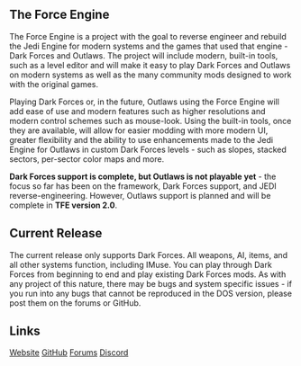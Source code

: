 ## The Force Engine
The Force Engine is a project with the goal to reverse engineer and rebuild the Jedi Engine for modern systems and the games that used that engine - Dark Forces and Outlaws. The project will include modern, built-in tools, such as a level editor and will make it easy to play Dark Forces and Outlaws on modern systems as well as the many community mods designed to work with the original games.

Playing Dark Forces or, in the future, Outlaws using the Force Engine will add ease of use and modern features such as higher resolutions and modern control schemes such as mouse-look. Using the built-in tools, once they are available, will allow for easier modding with more modern UI, greater flexibility and the ability to use enhancements made to the Jedi Engine for Outlaws in custom Dark Forces levels - such as slopes, stacked sectors, per-sector color maps and more.

**Dark Forces support is complete, but Outlaws is not playable yet** - the focus so far has been on the framework, Dark Forces support, and JEDI reverse-engineering. However, Outlaws support is planned and will be complete in **TFE version 2.0**.

## Current Release
The current release only supports Dark Forces. All weapons, AI, items, and all other systems function, including IMuse. You can play through Dark Forces from beginning to end and play existing Dark Forces mods. As with any project of this nature, there may be bugs and system specific issues - if you run into any bugs that cannot be reproduced in the DOS version, please post them on the forums or GitHub.

## Links
[Website](https://theforceengine.github.io/)
[GitHub](https://github.com/luciusDXL/TheForceEngine)
[Forums](https://the-force-engine.freeforums.net/)
[Discord](https://discord.gg/hpsJnY9)

